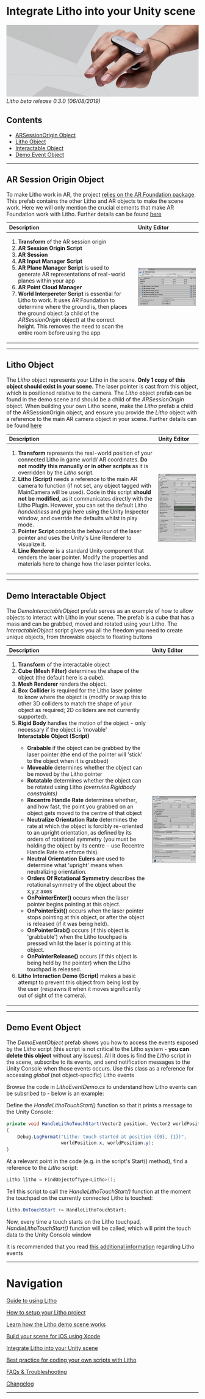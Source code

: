 # Integrate Litho into your Unity scene
![Banner image](Images/banner1.jpg)
_Litho beta release 0.3.0 (06/08/2019)_

## Contents

* [ARSessionOrigin Object](#ar-session-origin-object)
* [Litho Object](#litho-object)
* [Interactable Object](#interactable-object)
* [Demo Event Object](#demo-event-object)

---

## AR Session Origin Object

To make Litho work in AR, the project [relies on the AR Foundation package](ProjectSetup.md#install-ar-foundation-and-arkit). This prefab contains the other Litho and AR objects to make the scene work. Here we will only mention the crucial elements that make AR Foundation work with Litho. Further details can be found [here](UnityScripting.md#ar-foundation)

| Description | Unity Editor |
| :--- | :--- |
|<ol><li>**Transform** of the AR session origin</li><li>**AR Session Origin Script**</li><li>**AR Session**</li><li>**AR Input Manager Script**</li><li>**AR Plane Manager Script** is used to generate AR representations of real-world planes within your app</li><li>**AR Point Cloud Manager**</li><li>**World Interpereter Script** is essential for Litho to work. It uses AR Foundation to determine where the ground is, then places the ground object (a child of the _ARSessionOrigin_ object) at the correct height. This removes the need to scan the entire room before using the app</li></ol> | ![Litho Object](Images/Editor/AROriginSession.png)|

---

## Litho Object

The _Litho_ object represents your Litho in the scene. **Only 1 copy of this object should exist in your scene.** The laser pointer is cast from this object, which is positioned relative to the camera. The _Litho_ object prefab can be found in the demo scene and should be a child of the _ARSessionOrigin_ object. When building your own Litho scene, make the _Litho_ prefab a child of the ARSessionOrigin object, and ensure you provide the _Litho_ object with a reference to the main AR camera object in your scene. Further details can be found [here](UnityScripting.md#litho-sdk)

| Description | Unity Editor |
| :--- | :--- |
|<ol><li>**Transform** represents the real-world position of your connected Litho in game world/ AR coordinates. **Do not modify this manually or in other scripts** as it is overridden by the _Litho_ script. </li><li>**Litho (Script)** needs a reference to the main AR camera to function (if not set, any object tagged with MainCamera will be used). Code in this script **should not be modified**, as it communicates directly with the Litho Plugin. However, you can set the default Litho _handedness_ and _grip_ here using the Unity Inspector window, and override the defaults whilst in play mode.</li><li>**Pointer Script** controls the behaviour of the laser pointer and uses the Unity's Line Renderer to visualize it.</li><li>**Line Renderer** is a standard Unity component that renders the laser pointer. Modify the properties and materials here to change how the laser pointer looks.</li></ol> | ![Litho Object](Images/Editor/litho_object.png) |

---

## Demo Interactable Object

The _DemoInteractableObject_ prefab serves as an example of how to allow objects to interact with Litho in your scene. The prefab is a cube that has a mass and can be grabbed, moved and rotated using your Litho. The _InteractableObject_ script gives you all the freedom you need to create unique objects, from throwable objects to floating buttons

| Description | Unity Editor |
| :--- | :--- |
|<ol><li>**Transform**  of the interactable object</li><li>**Cube (Mesh Filter)** determines the shape of the object (the default here is a cube).</li><li>**Mesh Renderer** renders the object.</li><li>**Box Collider** is required for the Litho laser pointer to know where the object is (modify or swap this to other 3D colliders to match the shape of your object as required; 2D colliders are not currently supported).</li><li>**Rigid Body** handles the motion of the object - only necessary if the object is 'movable'</li>**Interactable Object (Script)**<ul><li>**Grabable** if the object can be grabbed by the laser pointer (the end of the pointer will 'stick' to the object when it is grabbed)</li><li>**Moveable** determines whether the object can be moved by the Litho pointer</li><li>**Rotatable** determines whether the object can be rotated using Litho _(overrules Rigidbody constraints)_</li><li>**Recentre Handle Rate** determines whether, and how fast, the point you grabbed on an object gets moved to the centre of that object</li><li>**Neutralize Orientation Rate** determines the rate at which the object is forcibly re-oriented to an upright orientation, as defined by its orders of rotational symmetry (you must be holding the object by its centre - use Recentre Handle Rate to enforce this).</li><li>**Neutral Orientation Eulers** are used to determine what 'upright' means when neutralizing orientation.</li><li>**Orders Of Rotational Symmetry** describes the rotational symmetry of the object about the x,y,z axes</li><li>**OnPointerEnter()** occurs when the laser pointer begins pointing at this object.</li><li>**OnPointerExit()** occurs when the laser pointer stops pointing at this object, or after the object is released (if it was being held).</li><li>**OnPointerGrab()** occurs (if this object is 'grabbable') when the Litho touchpad is pressed whilst the laser is pointing at this object.</li><li>**OnPointerRelease()** occurs (if this object is being held by the pointer) when the Litho touchpad is released.</li></ul></li></ul><li>**Litho Interaction Demo (Script)** makes a basic attempt to prevent this object from being lost by the user (respawns it when it moves significantly out of sight of the camera).</li></ol> | ![Litho Object](Images/Editor/interact_object.png) |

---

## Demo Event Object

The _DemoEventObject_ prefab shows you how to access the events exposed by the _Litho_ script (this script is not critical to the Litho system - **you can delete this object** without any issues). All it does is find the _Litho_ script in the scene, subscribe to its events, and send notification messages to the Unity Console when those events occurs. Use this class as a reference for accessing _global_ (not object-specific) Litho events

Browse the code in _LithoEventDemo.cs_ to understand how Litho events can be subsribed to - below is an example:

Define the _HandleLithoTouchStart()_ function so that it prints a message to the Unity Console:  
```cs
private void HandleLithoTouchStart(Vector2 position, Vector2 worldPosition)
{
    Debug.LogFormat("Litho: touch started at position ({0}, {1})",
                    worldPosition.x, worldPosition.y);
}
```

At a relevant point in the code (e.g. in the script's Start() method), find a reference to the _Litho_ script:  
```cs
Litho litho = FindObjectOfType<Litho>();
```

Tell this script to call the _HandleLithoTouchStart()_ function at the moment the touchpad on the currently connected Litho is touched:  
```cs
litho.OnTouchStart += HandleLithoTouchStart;
```

Now, every time a touch starts on the Litho touchpad, _HandleLithoTouchStart()_ function will be called, which will print the touch data to the Unity Console window

It is recommended that you read [this additional information](UnityScripting.md#litho-events) regarding Litho events

---

# Navigation

[Guide to using Litho](UsingLitho.md)

[How to setup your Litho project](ProjectSetup.md)

[Learn how the Litho demo scene works](DemoScene.md)

[Build your scene for iOS using Xcode](BuildXcode.md)

[Integrate Litho into your Unity scene](UnityIntegration.md)

[Best practice for coding your own scripts with Litho](UnityScripting.md)

[FAQs & Troubleshooting](FAQ.md)

[Changelog](Changelog.md)

---
